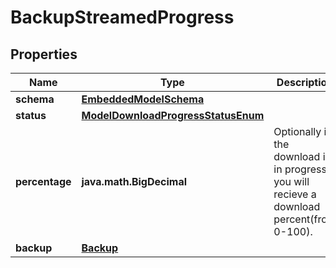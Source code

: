 
# BackupStreamedProgress

## Properties
Name | Type | Description | Notes
------------ | ------------- | ------------- | -------------
**schema** | [**EmbeddedModelSchema**](EmbeddedModelSchema.md) |  |  [optional]
**status** | [**ModelDownloadProgressStatusEnum**](ModelDownloadProgressStatusEnum.md) |  |  [optional]
**percentage** | **java.math.BigDecimal** | Optionally if the download is in progress you will recieve a download percent(from 0-100). |  [optional]
**backup** | [**Backup**](Backup.md) |  |  [optional]



